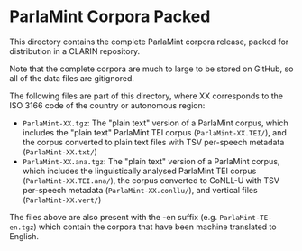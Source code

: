 # ParlaMint Corpora Packed

This directory contains the complete ParlaMint corpora release, packed for distribution in a CLARIN repository.

Note that the complete corpora are much to large to be stored on GitHub, so all of the data files are gitignored.

The following files are part of this directory,
where XX corresponds to the ISO 3166 code of the country or autonomous region:

* `ParlaMint-XX.tgz`: The "plain text" version of a ParlaMint corpus, which includes
   the "plain text" ParlaMint TEI corpus (`ParlaMint-XX.TEI/`),
   and the corpus converted to plain text files with TSV per-speech metadata (`ParlaMint-XX.txt/`)
* `ParlaMint-XX.ana.tgz`:  The "plain text" version of a ParlaMint corpus, which includes
   the linguistically analysed ParlaMint TEI corpus (`ParlaMint-XX.TEI.ana/`),
   the corpus converted to CoNLL-U  with TSV per-speech metadata (`ParlaMint-XX.conllu/`),
   and vertical files (`ParlaMint-XX.vert/`)

The files above are also present with the -en suffix (e.g. `ParlaMint-TE-en.tgz`) which contain the corpora
that have been machine translated to English.
